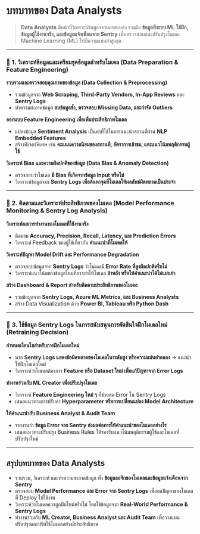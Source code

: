 # บทบาทของ Data Analysts

> **Data Analysts** มีหน้าที่วิเคราะห์ข้อมูลจากหลายแหล่ง รวมถึง **ข้อมูลที่ระบบ ML ใช้ฝึก, ข้อมูลผู้ใช้งานจริง, และข้อมูลแจ้งเตือนจาก Sentry** เพื่อตรวจสอบและปรับปรุงโมเดล Machine Learning (ML) ให้มีความแม่นยำสูงสุด

***

### 🔹 **1. วิเคราะห์ข้อมูลและเตรียมชุดข้อมูลสำหรับโมเดล (Data Preparation & Feature Engineering)**

**รวบรวมและตรวจสอบคุณภาพของข้อมูล (Data Collection & Preprocessing)**

* รวมข้อมูลจาก **Web Scraping, Third-Party Vendors, In-App Reviews** และ **Sentry Logs**
* ทำความสะอาดข้อมูล **ลบข้อมูลซ้ำ, ตรวจสอบ Missing Data, และกำจัด Outliers**

**ออกแบบ Feature Engineering เพื่อเพิ่มประสิทธิภาพโมเดล**

* แปลงข้อมูล **Sentiment Analysis** เป็นค่าที่ใช้ในการแนะนำสถานที่ผ่าน **NLP Embedded Features**
* สร้างฟีเจอร์พิเศษ เช่น **คะแนนความนิยมของสถานที่, อัตราการเข้าชม, และแนวโน้มพฤติกรรมผู้ใช้**

**วิเคราะห์ Bias และความผิดปกติของข้อมูล (Data Bias & Anomaly Detection)**

* ตรวจสอบว่าโมเดล **มี Bias ที่เกิดจากข้อมูล Input หรือไม่**
* วิเคราะห์ข้อมูลจาก **Sentry Logs เพื่อค้นหาจุดที่โมเดลให้ผลลัพธ์ผิดพลาดเป็นประจำ**

***

### 🔹 **2. ติดตามและวิเคราะห์ประสิทธิภาพของโมเดล (Model Performance Monitoring & Sentry Log Analysis)**

**วิเคราะห์ผลการทำงานของโมเดลที่ใช้งานจริง**

* ติดตาม **Accuracy, Precision, Recall, Latency, และ Prediction Errors**
* วิเคราะห์ Feedback ของผู้ใช้เกี่ยวกับ **คำแนะนำที่โมเดลให้**

**วิเคราะห์ปัญหา Model Drift และ Performance Degradation**

* ตรวจสอบข้อมูลจาก **Sentry Logs** ว่าโมเดลมี **Error Rate ที่สูงผิดปกติหรือไม่**
* วิเคราะห์แนวโน้มของข้อมูลใหม่ที่อาจทำให้โมเดล **ล้าหลัง หรือให้คำแนะนำได้ไม่แม่นยำ**

**สร้าง Dashboard & Report สำหรับติดตามประสิทธิภาพของโมเดล**

* รวมข้อมูลจาก **Sentry Logs, Azure ML Metrics, และ Business Analysts**
* สร้าง Data Visualization ด้วย **Power BI, Tableau หรือ Python Dash**

***

### 🔹 **3. ใช้ข้อมูล Sentry Logs ในการสนับสนุนการตัดสินใจฝึกโมเดลใหม่ (Retraining Decision)**

**กำหนดเงื่อนไขสำหรับการฝึกโมเดลใหม่**

* หาก **Sentry Logs แสดงข้อผิดพลาดของโมเดลในระดับสูง หรือความแม่นยำลดลง** → แนะนำให้ฝึกโมเดลใหม่
* วิเคราะห์ว่าโมเดลต้องการ **Feature หรือ Dataset ใหม่ เพื่อแก้ปัญหาจาก Error Logs**

**ทำงานร่วมกับ ML Creator เพื่อปรับปรุงโมเดล**

* วิเคราะห์ **Feature Engineering ใหม่ ๆ** ที่ช่วยลด Error ใน Sentry Logs
* เสนอแนวทางการปรับค่า **Hyperparameter หรือการเปลี่ยนแปลง Model Architecture**

**ให้คำแนะนำกับ Business Analyst & Audit Team**

* รายงานว่า **ข้อมูล Error จาก Sentry ส่งผลต่อการให้คำแนะนำของโมเดลอย่างไร**
* เสนอแนวทางปรับปรุง Business Rules ให้รองรับแนวโน้มพฤติกรรมผู้ใช้และโมเดลที่ปรับปรุงใหม่

***

## **สรุปบทบาทของ Data Analysts**

* รวบรวม, วิเคราะห์ และทำความสะอาดข้อมูล ทั้ง **ข้อมูลลอจิกของโมเดลและข้อมูลแจ้งเตือนจาก Sentry**
* ตรวจสอบ **Model Performance และ Error จาก Sentry Logs** เพื่อลดปัญหาของโมเดลที่ Deploy ไปใช้งาน
* วิเคราะห์ว่าโมเดลควรถูกฝึกใหม่หรือไม่ โดยใช้ข้อมูลจาก **Real-World Performance & Sentry Logs**
* ทำงานร่วมกับ **ML Creator, Business Analyst และ Audit Team** เพื่อวางแผนปรับปรุงและปรับใช้โมเดลอย่างมีประสิทธิภาพ
